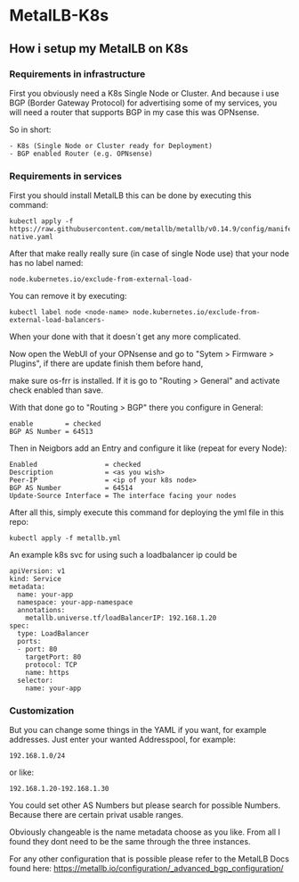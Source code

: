 # MetalLB-K8s

## How i setup my MetalLB on K8s

### Requirements in infrastructure

First you obviously need a K8s Single Node or Cluster.
And because i use BGP (Border Gateway Protocol) for advertising some of my services,
you will need a router that supports BGP in my case this was OPNsense.

So in short:
```
- K8s (Single Node or Cluster ready for Deployment)
- BGP enabled Router (e.g. OPNsense)
```

### Requirements in services

First you should install MetalLB this can be done by executing this command:
```
kubectl apply -f https://raw.githubusercontent.com/metallb/metallb/v0.14.9/config/manifests/metallb-native.yaml
```

After that make really really sure (in case of single Node use) that your node has no label named:
```
node.kubernetes.io/exclude-from-external-load-
```
You can remove it by executing:
```
kubectl label node <node-name> node.kubernetes.io/exclude-from-external-load-balancers-
```
When your done with that it doesn´t get any more complicated.

Now open the WebUI of your OPNsense and go to "Sytem > Firmware > Plugins", if there are update finish them before hand,

make sure os-frr is installed. If it is go to "Routing > General" and activate check enabled than save.

With that done go to "Routing > BGP" there you configure in General:
```
enable        = checked
BGP AS Number = 64513
```
Then in Neigbors add an Entry and configure it like (repeat for every Node):
```
Enabled                 = checked
Description             = <as you wish>
Peer-IP                 = <ip of your k8s node>
BGP AS Number           = 64514
Update-Source Interface = The interface facing your nodes 
```
After all this, simply execute this command for deploying the yml file in this repo:
```
kubectl apply -f metallb.yml
```

An example k8s svc for using such a loadbalancer ip could be
```
apiVersion: v1
kind: Service
metadata:
  name: your-app
  namespace: your-app-namespace
  annotations:
    metallb.universe.tf/loadBalancerIP: 192.168.1.20
spec:
  type: LoadBalancer
  ports:
  - port: 80
    targetPort: 80
    protocol: TCP
    name: https
  selector:
    name: your-app
```

### Customization

But you can change some things in the YAML if you want, for example addresses.
Just enter your wanted Addresspool, for example:
```
192.168.1.0/24 
```
or like:
```
192.168.1.20-192.168.1.30
```

You could set other AS Numbers but please search for possible Numbers. Because there are certain privat usable ranges.

Obviously changeable is the name metadata choose as you like. From all I found they dont need to be the same through the three instances.

For any other configuration that is possible please refer to the MetalLB Docs found here:
https://metallb.io/configuration/_advanced_bgp_configuration/